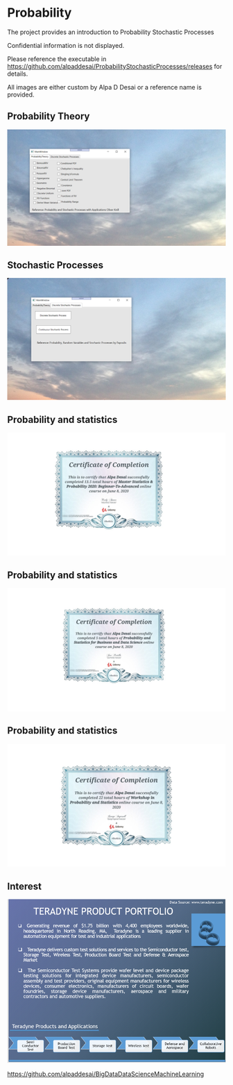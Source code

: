 # Probability 

The project provides an introduction to Probability Stochastic Processes

Confidential information is not displayed.

Please reference the executable in https://github.com/alpaddesai/ProbabilityStochasticProcesses/releases for details.

All images are either custom by Alpa D Desai or a reference name is provided.

## Probability Theory 
![image](ProbabilityTheory.png)

## Stochastic Processes
![image](StochasticProcess.png)

## Probability and statistics
![image](ProbabilityCertificateI.jpg)

## Probability and statistics
![image](ProbabilityCertificateII.jpg)

## Probability and statistics
![image](ProbabilityCertificateIII.jpg)

## Interest
![image](image1.png)

https://github.com/alpaddesai/BigDataDataScienceMachineLearning
